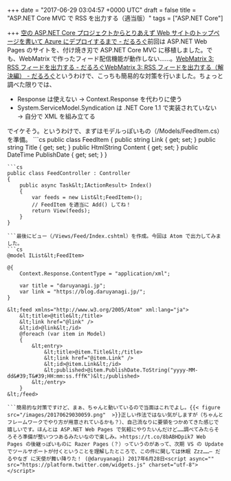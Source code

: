 
+++
date = "2017-06-29 03:04:57 +0000 UTC"
draft = false
title = "ASP.NET Core MVC で RSS を出力する（適当版）"
tags = ["ASP.NET Core"]

+++
[空の ASP.NET Core プロジェクトからとりあえず Web サイトのトップページを書いて Azure にデプロイするまで - だるろぐ](http://blog.daruyanagi.jp/entry/2017/06/27/021736)前回は ASP.NET Web Pages のサイトを、付け焼き刃で ASP.NET Core MVC に移植しました。でも、WebMatrix で作ったフィード配信機能が動作しない……。[WebMatrix 3: RSS フィードを出力する - だるろぐ](http://blog.daruyanagi.jp/entry/2013/04/17/065153)[WebMatrix 3: RSS フィードを出力する（解決編） - だるろぐ](http://blog.daruyanagi.jp/entry/2013/04/18/031339)というわけで、こっちも簡易的な対策を行いました。ちょっと調べた限りでは、

<ul>
<li>Response は使えない → Context.Response を代わりに使う</li>
<li>System.ServiceModel.Syndication は .NET Core 1.1 で実装されていない → 自分で XML を組み立てる</li>
</ul>でイケそう。というわけで、まずはモデルっぽいもの（/Models/FeedItem.cs）を準備。
```cs
public class FeedItem
{
    public string Link { get; set; }
    public string Title { get; set; }
    public HtmlString Content { get; set; }
    public DateTime PublishDate { get; set; }
}

```次にコントローラー（/Controllers/FeedController.cs）を作成。
```cs
public class FeedController : Controller
{
    public async Task&lt;IActionResult> Index()
    {
        var feeds = new List&lt;FeedItem>();
        // FeedItem を適当に Add() してね！
        return View(feeds);
    }
}

```最後にビュー（/Views/Feed/Index.cshtml）を作成。今回は Atom で出力してみました。
```cs
@model IList&lt;FeedItem>

@{
    Context.Response.ContentType = "application/xml";

    var title = "daruyanagi.jp";
    var link = "https://blog.daruyanagi.jp/";
}

&lt;feed xmlns="http://www.w3.org/2005/Atom" xml:lang="ja">
    &lt;title>@title&lt;/title>
    &lt;link href="@link" />
    &lt;id>@link&lt;/id>
    @foreach (var item in Model)
    {
        &lt;entry>
            &lt;title>@item.Title&lt;/title>
            &lt;link href="@item.Link" />
            &lt;id>@item.Link&lt;/id>
            &lt;published>@item.PublishDate.ToString("yyyy-MM-dd&#39;T&#39;HH:mm:ss.fffK")&lt;/published>
        &lt;/entry>
    }
&lt;/feed>

```簡易的な対策ですけど、まぁ、ちゃんと動いているので当面はこれでよし。{{< figure src="/images/20170629030059.png"  >}}正しい作法ではない気がしますが（ちゃんとフレームワークでやり方が用意されているかも？）、自己流なりに要領をつかめてきた感じで嬉しいです。ほんとは ASP.NET Web Pages で気軽にやりたいんだけど……調べてみたらそろそろ準備が整いつつあるみたいなので楽しみ。>https://t.co/8bABHDpik7 Web Pages の後継っぽいものに Razer Pages（？）っていうのがあって、次期 VS の Update でツールサポートが付くということを理解したところで、この件に関しては休眠 Zzz……— だるやなぎ に天使が舞い降りた！ (@daruyanagi) 2017年6月28日<script async="" src="https://platform.twitter.com/widgets.js" charset="utf-8"></script>



